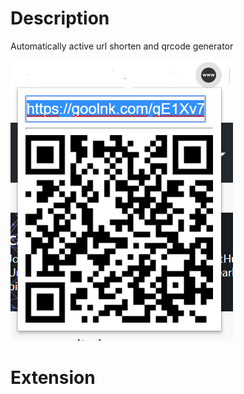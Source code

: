 # Description 
Automatically active url shorten and qrcode generator

![Extension](https://raw.githubusercontent.com/emrekara37/url-shortener-extension/master/resources/extension.png)

# Extension
